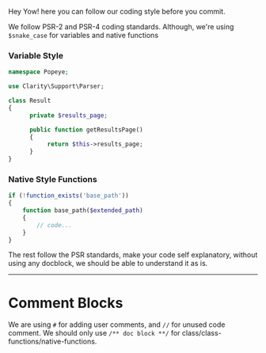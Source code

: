 Hey Yow! here you can follow our coding style before you commit.

We follow PSR-2 and PSR-4 coding standards. Although, we're using `$snake_case` for variables and native functions

### Variable Style

```php
namespace Popeye;

use Clarity\Support\Parser;

class Result
{
      private $results_page;

      public function getResultsPage()
      {
           return $this->results_page;
      }
}

```

### Native Style Functions

```php
if (!function_exists('base_path'))
{
    function base_path($extended_path)
    {
        // code...
    }
}

```

The rest follow the PSR standards, make your code self explanatory, without using any docblock, we should be able to understand it as is.

---


# Comment Blocks

We are using `#` for adding user comments, and `//` for unused code comment.
We should only use `/** doc block **/` for class/class-functions/native-functions.
